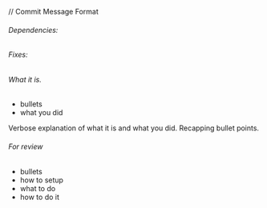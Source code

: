 // Commit  Message Format

###### Dependencies:
###### Fixes:
###### What it is.

- bullets
- what you did

Verbose explanation of what it is and what you did. Recapping bullet points.

###### For review
- bullets
- how to setup
- what to do
- how to do it
